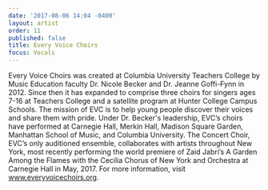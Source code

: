 ```yaml
---
date: '2017-08-06 14:04 -0400'
layout: artist
order: 11
published: false
title: Every Voice Choirs
focus: Vocals
---
```

Every Voice Choirs was created at Columbia University Teachers College by Music Education faculty Dr. Nicole Becker and Dr. Jeanne Goffi-Fynn in 2012. Since then it has expanded to comprise three choirs for singers ages 7-16 at Teachers College and a satellite program at Hunter College Campus Schools. The mission of EVC is to help young people discover their voices and share them with pride. Under Dr. Becker's leadership, EVC’s choirs have performed at Carnegie Hall, Merkin Hall, Madison Square Garden, Manhattan School of Music, and Columbia University. The Concert Choir, EVC’s only auditioned ensemble, collaborates with artists throughout New York, most recently performing the world premiere of Zaid Jabri’s A Garden Among the Flames with the Cecilia Chorus of New York and Orchestra at Carnegie Hall in May, 2017. For more information, visit www.everyvoicechoirs.org.